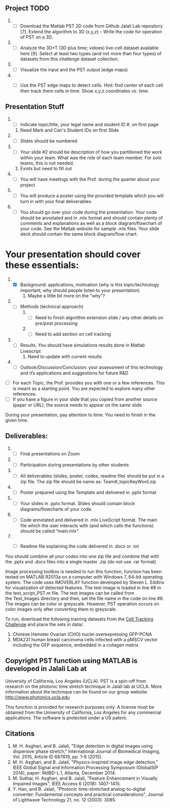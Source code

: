 ## Project TODO
1.	- [ ] Download the Matlab PST 2D code from Github Jalali Lab repository [7]. Extend the algorithm to 3D (x,y,z) – Write the code for operation of PST on a 3D.
2.	- [ ] Analyze the 3D+T (3D plus time; vidoes) live-cell dataset available here [9]. Select at least two types (and not more than four types) of datasets from this challenge dataset collection. 
3.	- [ ] Visualize the input and the PST output (edge maps)
4.	- [ ] Use the PST edge maps to detect cells.
Hint: find center of each cell then track them cells in time. Show x,y,z coordinates vs. time.


## Presentation Stuff
1. - [ ] Indicate topic/title, your legal name and student ID #, on first page
    1. Need Mark and Can's Student IDs on first Slide
2. - [ ] Slides should be numbered
3. - [ ] Your slide #2 should be description of how you partitioned the work within your team. What was the role of each team member. For solo teams, this is not needed. 
    1. Exists but need to fill out
4. - [ ] You will have  meetings with the Prof. during the quarter about your project
5. - [ ] You will produce a poster using the provided template which you will turn in with your final deliverables.
6. - [ ] You should go over your code during the presentation. Your code should be annotated and in .mlx format and should contain plenty of comments and explanations as well as a block diagram/flowchart of your code. See the Matlab website for sample .mlx files. Your slide deck should contain the same block diagram/flow chart. 

# Your presentation should cover these essentials:
   1. - [x] Background: applications, motivation (why is this topic/technology important, why should people listen to your presentation)
        1. Maybe a little bit more on the "why"?
   2. - [ ] Methods (technical approach)
        1. - [ ] Need to finish algorithm extension slide / any other details on pre/post processing
        2. - [ ] Need to add section on cell tracking
   3. - [ ] Results. You should have simulations results done in Matlab Livescript
        1. Need to update with current results
   4. - [ ] Outlook/Discussion/Conclusion: your assessment of this technology and it’s applications 	and suggestions for future R&D

- [ ] For each Topic, the Prof. provides you with one or a few references. This is meant as a starting point. You are expected to explore many other references.
- [ ] If you have a figure in your slide that you copied from another source (paper or URL), the source needs to appear on the same slide

During your presentation, pay attention to time. You need to finish in the given time. 

## Deliverables:
1.	- [ ] Final presentations on Zoom
2.	- [ ] Participation during presentations by other students
3.	- [ ] All deliverables (slides, poster, codes, readme file) should be put in a zip file. The zip file should be name as: Team#_topicKeyWord.zip
4.	- [ ] Poster prepared using the Template and delivered in .pptx format
5.	- [ ] Your slides in .pptx format. Slides should contain block diagrams/flowcharts of your code. 
6.	- [ ] Code annotated and delivered in .mlx LiveScript format. The main file which the user interacts with (and which calls the functions) should be called “main.mlx”
7.	- [ ] Readme file explaining the code delivered in .docx or .txt


You should combine all your codes into one zip file and combine that with the .pptx and .docs files into a single master .zip  (do not use .rar format)






Image processing toolbox is needed to run this function, function has been
tested on MATLAB R2013a on a computer with Windows 7, 64-bit operating system.
The code uses IMOVERLAY function developed by Steven L. Eddins for
visualization of detected features.  The test image is loaded in line #8 in the
test_script_PST.m file. The test images can be called from
the Test_Images directory and then, set the file name in the code on line #8.
The images can be color or greyscale. However, PST operation occurs on color
images only after converting them to greyscale.

To run, download the following training datasets from the
[Cell Tracking Challenge](http://celltrackingchallenge.net/3d-datasets/)
and place the sets in data/.
1. Chinese Hamster Ovarian (CHO) nuclei overexpressing GFP-PCNA
2. MDA231 human breast carcinoma cells infected with a pMSCV vector including the GFP sequence, embedded in a collagen matrix

## Copyright PST function  using MATLAB is developed in Jalali Lab at
University of California,  Los Angeles (UCLA).  PST is a spin-off from research
on the photonic time stretch technique in Jalali lab at UCLA.  More information
about the technique can be found on our group  website:
http://www.photonics.ucla.edu

This function is provided for research purposes only. A license must be
obtained from the University of California, Los Angeles for any commercial
applications. The software is protected under a US patent.

## Citations
1. M. H. Asghari, and B. Jalali, "Edge detection in digital images using
   dispersive phase stretch," International Journal of Biomedical Imaging, Vol.
   2015, Article ID 687819, pp. 1-6 (2015).
2. M. H. Asghari, and B. Jalali, "Physics-inspired image edge detection," IEEE
   Global Signal and Information Processing Symposium (GlobalSIP 2014), paper:
   WdBD-L.1, Atlanta, December 2014.
3. M. Suthar, H. Asghari, and B. Jalali, "Feature Enhancement in Visually
   Impaired Images", IEEE Access 6 (2018): 1407-1415.
4. Y. Han, and B. Jalali, "Photonic time-stretched analog-to-digital converter:
   Fundamental concepts and practical considerations", Journal of Lightwave
   Technology 21, no. 12 (2003): 3085. 
   
